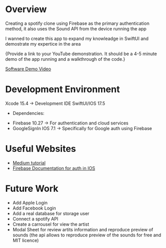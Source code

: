 # Overview

Creating a spotify clone using Firebase as the primary authentication method, it also uses the Sound API from the device running the app

I wanned to create this app to expand my knowleadge in SwiftUI and demostrate my expertice in the area

{Provide a link to your YouTube demonstration.  It should be a 4-5 minute demo of the app running and a walkthrough of the code.}

[Software Demo Video](https://youtu.be/vGtIya6en2M)

# Development Environment

Xcode 15.4 -> Development IDE
SwiftUI/IOS 17.5
- Dependencies:
* Firebase 10.27 -> For authentication and cloud services
* GoogleSignIn IOS 7.1 -> Specifically for Google auth using Firebase


# Useful Websites

* [Medium tutorial](https://medium.com/mop-developers/build-your-first-swiftui-app-part-3-create-the-login-screen-334d90ef1763)
* [Firebase Documentation for auth in IOS](https://firebase.google.com/docs/auth/ios/google-signin#:~:text=Select%20your%20app%20from%20the,look%20for%20the%20REVERSED_CLIENT_ID%20key.)

# Future Work

* Add Apple Login
* Add Facebook Login
* Add a real database for storage user 
* Connect a spotify API
* Create a carrousel for view the artist
* Modal Sheet for review artits information and reproduce preview of sounds (the api allows to reproduce preview of the sounds for free and MIT licence)
